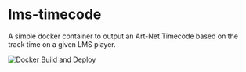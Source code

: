 # lms-timecode
A simple docker container to output an Art-Net Timecode based on the track time on a given LMS player.

[![Docker Build and Deploy](https://github.com/deggle/lms-timecode/actions/workflows/docker-deploy.yml/badge.svg)](https://github.com/deggle/lms-timecode/actions/workflows/docker-deploy.yml)
